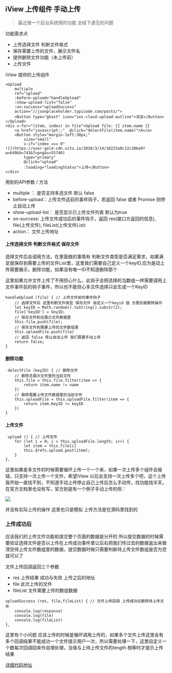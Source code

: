 
## iView 上传组件 手动上传

> 最近做一个后台系统用的功能 总结下遇见的问题

功能需求点
- 上传选择文件 判断文件格式
- 保存需要上传的文件，展示文件名
- 提供删除文件功能（未上传前）
- 上传文件

iView 提供的上传组件

```
<Upload
    multiple
    ref="upload"
    :before-upload="handleUpload"
    :show-upload-list="false"
    :on-success="uploadSuccess"
    action="//jsonplaceholder.typicode.com/posts/">
    <Button type="ghost" icon="ios-cloud-upload-outline">浏览</Button>
</Upload>
<div v-for="(item, index) in file">Upload file: {{ item.name }} 
    <a href="javascript:;"  @click="delectFile(item.name)">X</a>
    <Button style="margin-left:30px;"
        size="small"
        v-if="index === 0"
![](https://user-gold-cdn.xitu.io/2018/3/14/16223a8c12c38be9?w=649&h=743&f=png&s=55740)
        type="primary"
        @click="upload"
        :loading="loadingStatus">上传</Button>
</div>
```
用到的API参数 / 方法
- multiple ： 是否支持多选文件 默认 false
- before-upload：上传文件这前的事件钩子，若返回 false 或者 Promise 则停止自动上传
- show-upload-list： 是否显示已上传文件列表 默认为true
- on-success: 上传文件成功后的事件钩子，返回  res(接口方返回的信息), file(上传文件), fileList(上传文件List)
- action： 文件上传地址

#### 上传选择文件 判断文件格式 保存文件
选择文件后会调用方法，在里面做的事情有 判断文件类型是否满足需求，如果满足就保存到需要上传的文件List里，这里我们需要自己定义一个keyID,应为是动上传需要展示，删除功能，如果没有唯一ID不知道删除那个

这里如果允许文件上传了不用但心什么，此钩子会把选择的当数组一样需要调用上文件事件前的钩子事件，所以也不能但心多文件选择只会生成一个KeyID
```
handleUpload (file) { // 上传文件前的事件钩子
    // 选择文件后 这里判断文件类型 保存文件 自定义一个keyid 值 方便后面删除操作
    let keyID = Math.random().toString().substr(2);
    file['keyID'] = keyID;
    // 保存文件到总展示文件数据里
    this.file.push(file);
    // 保存文件到需要上传的文件数组里
    this.uploadFile.push(file)
    // 返回 falsa 停止自动上传 我们需要手动上传
    return false;
}
```
#### 删除功能
```
 delectFile (keyID) { // 删除文件
    // 删除总展示文件里的当前文件
    this.file = this.file.filter(item => {
        return item.name != name
    })
    // 删除需要上传文件数据里的当前文件
    this.uploadFile = this.uploadFile.filter(item => {
        return item.KeyID != keyID
    })
}
```
#### 上传文件
```
 upload () { // 上传文件
    for (let i = 0; i < this.uploadFile.length; i++) {
        let item = this.file[i]
        this.$refs.upload.post(item);
    }
},
```
这里如果是多文件的时候需要循环上传一个一个来，如果一次上传多个组件会报错，只支持一次上传一个文件，希望iView 以后会支持一次上传多个吧，这个上传我开始一直找不到，不知道手动上传停止自己上传后怎么手动传，找功能找半天，在官方文档里也没有写，官方到是有一个例子手动上传的但：

![](https://user-gold-cdn.xitu.io/2018/3/14/16223a94233d482a?w=649&h=743&f=png&s=55740)

并没有实际上传的操作 这里也只是模拟 上传方法是在源码里找到的

### 上传成功后
应该我们的上传文件功能和提交整个页面的数据是分开的 所以提交数据的时候需要验证选择文件是否以上传在上传成功事件里让后右把我们传过去的数据返出来做清空待上传文件数组里的数据，提交数据时候只需要判断待上传文件数组是否为空就可以了

文件上传回调返回三个参数 
- res 上传结果 成功与失败 上传之后的地址
- file 此次上传的文件
- fileList 文件需要上传的数组数据
```
uploadSuccess (res, file,fileList) { // 文件上传回调 上传成功后删除待上传文件
    console.log(response)
    console.log(file)
    console.log(fileList)
},
```
这里有个小问题 应该上传的时候是循环调用上传的，如果多个文件上传这里会有多个回调结果不能成功一个文件提示用户一次，所以需要处理一下，这里自定义一个数每次回调回来作自增处理，当值与上待上传文件的length 相等时才提示上传结果

[详细代码地址](https://github.com/bailin240/ArticleCode/tree/master/view/iViewUpload)